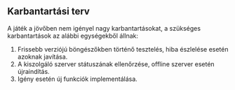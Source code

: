 ## **Karbantartási terv**

A játék a jövőben nem igényel nagy karbantartásokat, a szükséges karbantartások az 
alábbi egységekből állnak:

1. Frissebb verziójú böngészőkben történő tesztelés, hiba észlelése esetén azoknak javítása.
2. A kiszolgáló szerver státuszának ellenőrzése, offline szerver esetén újraindítás.
3. Igény esetén új funkciók implementálása.  
